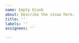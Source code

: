 ```yaml
---
name: Empty blank
about: Describe the issue here.
title: ''
labels: ''
assignees: ''

---
```




